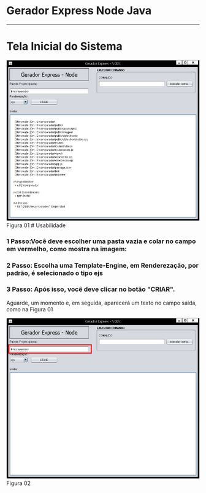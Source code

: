# Gerador Express Node Java

<hr />

# Tela Inicial do Sistema

<img src="https://github.com/TaffarelXavier/gerador-express-node-java/blob/master/imagens/tela-inicial.png?raw=true" />
Figura 01
# Usabilidade

### 1 Passo:Você deve escolher uma pasta vazia e colar no campo em vermelho, como mostra na imagem:
### 2 Passo: Escolha uma Template-Engine, em Renderezação, por padrão, é selecionado o tipo ejs 
### 3 Passo: Após isso, você deve clicar no botão "CRIAR".
Aguarde, um momento e, em seguida, aparecerá um texto no campo saída, como na Figura 01

<img src="https://github.com/TaffarelXavier/gerador-express-node-java/raw/master/imagens/pasta.png?raw=true" />
Figura 02